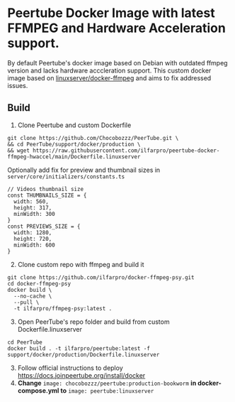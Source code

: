 # Peertube Docker Image with latest FFMPEG and Hardware Acceleration support.

By default Peertube's docker image based on Debian with outdated ffmpeg version and lacks hardware acccleration support.
This custom docker image based on [linuxserver/docker-ffmpeg](https://github.com/linuxserver/docker-ffmpeg) and aims to fix addressed issues.

## Build

1. Clone Peertube and custom Dockerfile
```
git clone https://github.com/Chocobozzz/PeerTube.git \
&& cd PeerTube/support/docker/production \
&& wget https://raw.githubusercontent.com/ilfarpro/peertube-docker-ffmpeg-hwaccel/main/Dockerfile.linuxserver
```

Optionally add fix for preview and thumbnail sizes in
`server/core/initializers/constants.ts`
```
// Videos thumbnail size
const THUMBNAILS_SIZE = {
  width: 560,
  height: 317,
  minWidth: 300
}
const PREVIEWS_SIZE = {
  width: 1280,
  height: 720,
  minWidth: 600
}
```

2. Clone custom repo with ffmpeg and build it
```
git clone https://github.com/ilfarpro/docker-ffmpeg-psy.git
cd docker-ffmpeg-psy
docker build \
  --no-cache \
  --pull \
  -t ilfarpro/ffmpeg-psy:latest .
``` 
3. Open PeerTube's repo folder and build from custom Dockerfile.linuxserver
```
cd PeerTube
docker build . -t ilfarpro/peertube:latest -f support/docker/production/Dockerfile.linuxserver
```

3. Follow official instructions to deploy https://docs.joinpeertube.org/install/docker
4. **Change** `image: chocobozzz/peertube:production-bookworm` **in docker-compose.yml to** `image: peertube:linuxserver`
